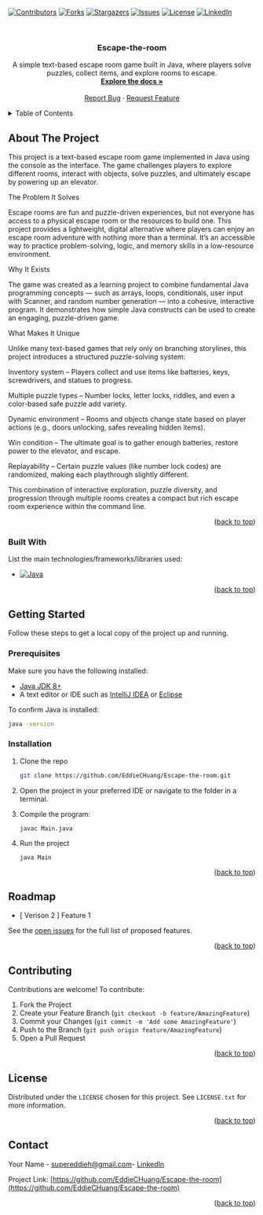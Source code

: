 
<!-- Improved compatibility of back to top link -->
<a id="readme-top"></a>

<!-- PROJECT SHIELDS -->
[![Contributors][contributors-shield]][contributors-url]
[![Forks][forks-shield]][forks-url]
[![Stargazers][stars-shield]][stars-url]
[![Issues][issues-shield]][issues-url]
[![License][license-shield]][license-url]
[![LinkedIn][linkedin-shield]][linkedin-url]



<!-- PROJECT LOGO -->
<br />
<div align="center">
  <a href="https://github.com/EddieCHuang/Escape-the-room">
  </a>

<h3 align="center">Escape-the-room</h3>

  <p align="center">
    A simple text-based escape room game built in Java, where players solve puzzles, collect items, and explore rooms to escape.
    <br />
    <a href="https://github.com/EddieCHuang/Escape-the-room/tree/Version-1"><strong>Explore the docs »</strong></a>
    <br />
    <br />
    <a href="https://github.com/EddieCHuang/Escape-the-room/issues">Report Bug</a>
    &middot;
    <a href="https://github.com/EddieCHuang/Escape-the-room/issues/new?labels=enhancement&template=feature-request---.md">Request Feature</a>
  </p>
</div>



<!-- TABLE OF CONTENTS -->
<details>
  <summary>Table of Contents</summary>
  <ol>
    <li>
      <a href="#about-the-project">About The Project</a>
      <ul>
        <li><a href="#built-with">Built With</a></li>
      </ul>
    </li>
    <li>
      <a href="#getting-started">Getting Started</a>
      <ul>
        <li><a href="#prerequisites">Prerequisites</a></li>
        <li><a href="#installation">Installation</a></li>
      </ul>
    </li>
    <li><a href="#roadmap">Roadmap</a></li>
    <li><a href="#contributing">Contributing</a></li>
    <li><a href="#license">License</a></li>
    <li><a href="#contact">Contact</a></li>
  </ol>
</details>



<!-- ABOUT THE PROJECT -->
## About The Project

This project is a text-based escape room game implemented in Java using the console as the interface. The game challenges players to explore different rooms, interact with objects, solve puzzles, and ultimately escape by powering up an elevator.

The Problem It Solves

Escape rooms are fun and puzzle-driven experiences, but not everyone has access to a physical escape room or the resources to build one. This project provides a lightweight, digital alternative where players can enjoy an escape room adventure with nothing more than a terminal. It’s an accessible way to practice problem-solving, logic, and memory skills in a low-resource environment.

Why It Exists

The game was created as a learning project to combine fundamental Java programming concepts — such as arrays, loops, conditionals, user input with Scanner, and random number generation — into a cohesive, interactive program. It demonstrates how simple Java constructs can be used to create an engaging, puzzle-driven game.

What Makes It Unique

Unlike many text-based games that rely only on branching storylines, this project introduces a structured puzzle-solving system:

Inventory system – Players collect and use items like batteries, keys, screwdrivers, and statues to progress.

Multiple puzzle types – Number locks, letter locks, riddles, and even a color-based safe puzzle add variety.

Dynamic environment – Rooms and objects change state based on player actions (e.g., doors unlocking, safes revealing hidden items).

Win condition – The ultimate goal is to gather enough batteries, restore power to the elevator, and escape.

Replayability – Certain puzzle values (like number lock codes) are randomized, making each playthrough slightly different.

This combination of interactive exploration, puzzle diversity, and progression through multiple rooms creates a compact but rich escape room experience within the command line.

<p align="right">(<a href="#readme-top">back to top</a>)</p>



### Built With

List the main technologies/frameworks/libraries used:

* [![Java][Java-shield]][Java-url]


<p align="right">(<a href="#readme-top">back to top</a>)</p>



<!-- GETTING STARTED -->
## Getting Started

Follow these steps to get a local copy of the project up and running.

### Prerequisites

Make sure you have the following installed:

* [Java JDK 8+](https://www.oracle.com/java/technologies/downloads/)  
* A text editor or IDE such as [IntelliJ IDEA](https://www.jetbrains.com/idea/) or [Eclipse](https://www.eclipse.org/)

To confirm Java is installed:
```sh
java -version
```

### Installation

1. Clone the repo

   ```sh
   git clone https://github.com/EddieCHuang/Escape-the-room.git
   ```
2. Open the project in your preferred IDE or navigate to the folder in a terminal.
3. Compile the program:

   ```
   javac Main.java
   ```
4. Run the project

   ```
   java Main
   ```

<p align="right">(<a href="#readme-top">back to top</a>)</p>


## Roadmap

* [ Verison 2 ] Feature 1


See the [open issues](https://github.com/EddieCHuang/Escape-the-room/issues) for the full list of proposed features.

<p align="right">(<a href="#readme-top">back to top</a>)</p>

<!-- CONTRIBUTING -->

## Contributing

Contributions are welcome! To contribute:

1. Fork the Project
2. Create your Feature Branch (`git checkout -b feature/AmazingFeature`)
3. Commit your Changes (`git commit -m 'Add some AmazingFeature'`)
4. Push to the Branch (`git push origin feature/AmazingFeature`)
5. Open a Pull Request

<p align="right">(<a href="#readme-top">back to top</a>)</p>

<!-- LICENSE -->

## License

Distributed under the `LICENSE` chosen for this project. See `LICENSE.txt` for more information.

<p align="right">(<a href="#readme-top">back to top</a>)</p>

<!-- CONTACT -->

## Contact

Your Name - [supereddieh@gmail.com](mailto:supereddieh@gmail.com )- [LinkedIn](https://www.linkedin.com/in/eddie-huang27/)

Project Link: [https://github.com/EddieCHuang/Escape-the-room](https://github.com/EddieCHuang/Escape-the-room)

<p align="right">(<a href="#readme-top">back to top</a>)</p>


<!-- MARKDOWN LINKS & IMAGES -->

[contributors-shield]: https://img.shields.io/github/contributors/EddieCHuang/Escape-the-room.svg?style=for-the-badge
[contributors-url]: https://github.com/EddieCHuang/Escape-the-room/graphs/contributors
[forks-shield]: https://img.shields.io/github/forks/EddieCHuang/Escape-the-room.svg?style=for-the-badge
[forks-url]: https://github.com/EddieCHuang/Escape-the-room/network/members
[stars-shield]: https://img.shields.io/github/stars/EddieCHuang/Escape-the-room.svg?style=for-the-badge
[stars-url]: https://github.com/EddieCHuang/Escape-the-room/stargazers
[issues-shield]: https://img.shields.io/github/issues/EddieCHuang/Escape-the-room.svg?style=for-the-badge
[issues-url]: https://github.com/EddieCHuang/Escape-the-room/issues
[license-shield]: https://img.shields.io/github/license/YOUR_USERNAME/YOUR_REPO.svg?style=for-the-badge
[license-url]: https://github.com/EddieCHuang/Escape-the-room/blob/Version-1/LICENSE
[linkedin-shield]: https://img.shields.io/badge/-LinkedIn-black.svg?style=for-the-badge&logo=linkedin&colorB=555
[linkedin-url]: https://linkedin.com/in/linkedin_username
[product-screenshot]: images/screenshot.png
[Java-shield]: https://img.shields.io/badge/Java-ED8B00?style=for-the-badge&logo=openjdk&logoColor=white
[Java-url]: https://www.java.com/

[OtherTech-shield]: https://img.shields.io/badge/OtherTech-placeholder-lightgrey
[OtherTech-url]: https://example.com

